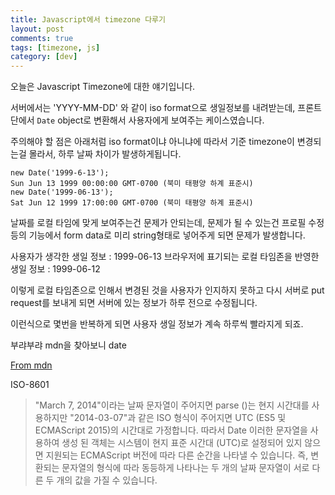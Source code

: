 ```yaml
---
title: Javascript에서 timezone 다루기
layout: post
comments: true
tags: [timezone, js]
category: [dev]
---
```


<!--more-->

오늘은 Javascript Timezone에 대한 얘기입니다.

서버에서는 'YYYY-MM-DD' 와 같이 iso format으로 생일정보를 내려받는데, 프론트단에서 `Date` object로 변환해서 사용자에게 보여주는 케이스였습니다.

주의해야 할 점은 아래처럼 iso format이냐 아니냐에 따라서 기준 timezone이 변경되는걸 몰라서, 하루 날짜 차이가 발생하게됩니다.

```
new Date('1999-6-13');
Sun Jun 13 1999 00:00:00 GMT-0700 (북미 태평양 하계 표준시)
new Date('1999-06-13');
Sat Jun 12 1999 17:00:00 GMT-0700 (북미 태평양 하계 표준시)
```

날짜를 로컬 타임에 맞게 보여주는건 문제가 안되는데, 문제가 될 수 있는건 프로필 수정 등의 기능에서 form data로 미리 string형태로 넣어주게 되면 문제가 발생합니다.

사용자가 생각한 생일 정보 : 1999-06-13
브라우저에 표기되는 로컬 타임존을 반영한 생일 정보 : 1999-06-12

이렇게 로컬 타임존으로 인해서 변경된 것을 사용자가 인지하지 못하고 다시 서버로 put request를 보내게 되면 서버에 있는 정보가 하루 전으로 수정됩니다.

이런식으로 몇번을 반복하게 되면 사용자 생일 정보가 계속 하루씩 빨라지게 되죠.

부랴부랴 mdn을 찾아보니 date

[From mdn](https://developer.mozilla.org/ko/docs/Web/JavaScript/Reference/Global_Objects/Date/parse)

ISO-8601

> "March 7, 2014"이라는 날짜 문자열이 주어지면 parse ()는 현지 시간대를 사용하지만 "2014-03-07"과 같은 ISO 형식이 주어지면 UTC (ES5 및 ECMAScript 2015)의 시간대로 가정합니다. 따라서 Date 이러한 문자열을 사용하여 생성 된 객체는 시스템이 현지 표준 시간대 (UTC)로 설정되어 있지 않으면 지원되는 ECMAScript 버전에 따라 다른 순간을 나타낼 수 있습니다. 즉, 변환되는 문자열의 형식에 따라 동등하게 나타나는 두 개의 날짜 문자열이 서로 다른 두 개의 값을 가질 수 있습니다.
